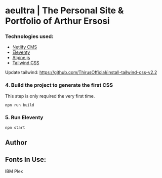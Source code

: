 # aeultra | The Personal Site & Portfolio of Arthur Ersosi


### Technologies used:

- [Netlify CMS](https://www.netlifycms.org/)
- [Eleventy](https://www.11ty.dev/)
- [Alpine.js](https://github.com/alpinejs/alpine)
- [Tailwind CSS](https://tailwindcss.com/)


Update tailwind: https://github.com/ThirusOfficial/install-tailwind-css-v2.2

### 4\. Build the project to generate the first CSS

This step is only required the very first time.

```
npm run build
```

### 5\. Run Eleventy

```
npm start
```



## Author

<!-- Surjith S M ( [@surjithctly](https://surjithctly.in/) ) -->


## Fonts In Use:
IBM Plex
